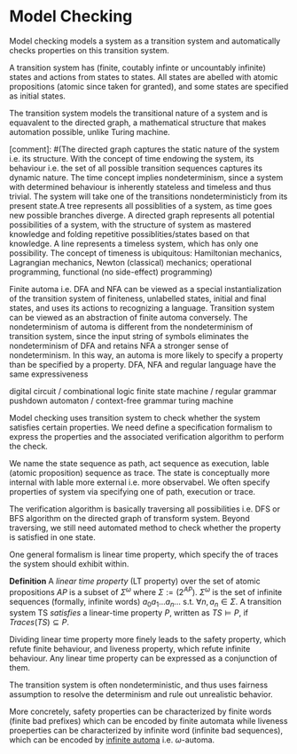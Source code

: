 # Model Checking

Model checking models a system as a transition system and automatically checks properties on this transition system.

A transition system has (finite, coutably infinte or uncountably infinite) states and actions from states to states.
All states are abelled with atomic propositions (atomic since taken for granted), and some states are specified as initial states.

The transition system models the transitional nature of a system and is equavalent to the directed graph, a mathematical structure that makes automation possible, unlike Turing machine.

[comment]: #(The directed graph captures the static nature of the system i.e. its structure. With the concept of time endowing the system, its behaviour i.e. the set of all possible transition sequences captures its dynamic nature. The time concept implies nondeterminism, since a system with determined behaviour is inherently stateless and timeless and thus trivial. The system will take one of the transitions nondeterministicly from its present state.A tree represents all possiblities of a system, as time goes new possible branches diverge. A directed graph represents all potential possibilities of a system, with the structure of system as mastered knowledge and folding repetitive possiblities/states based on that knowledge. A line represents a timeless system, which has only one possibility. The concept of timeness is ubiquitous: Hamiltonian mechanics, Lagrangian mechanics, Newton (classical) mechanics; operational programming, functional (no side-effect) programming)

Finite automa i.e. DFA and NFA can be viewed as a special instantialization of the transition system of finiteness, unlabelled states, initial and final states, and uses its actions to recognizing a language.
Transition system can be viewed as an abstraction of finite automa conversely. The nondeterminism of automa is different from the nondeterminism of transition system, since the input string of symbols eliminates the nondeterminism of DFA and retains NFA a stronger sense of nondeterminism. In this way, an automa is more likely to specify a property than be specified by a property. DFA, NFA and regular language have the same expressiveness
 
digital circuit / combinational logic
finite state machine / regular grammar
pushdown automaton / context-free grammar
turing machine

Model checking uses transition system to check whether the system satisfies certain properties. We need define a specification formalism to express the properties and the associated verification algorithm to perform the check.

We name the state sequence as path, act sequence as execution, lable (atomic proposition) sequence as trace. The state is conceptually more internal with lable more external i.e. more observabel. We often specify properties of system via specifying one of path, execution or trace.

The verification algorithm is basically traversing all possibilities i.e. DFS or BFS algorithm on the directed graph of transform system. Beyond traversing, we still need automated method to check whether the property is satisfied in one state.

One general formalism is linear time property, which specify the of traces the system should exhibit within.

$\textbf{Definition}$ A *linear time property* (LT property) over the set of atomic propositions $AP$ is a subset of $\Sigma^\omega$ where $\Sigma :=(2^{AP})$. 
$\Sigma^\omega$ is the set of infinite sequences (formally, infinite words) $a_0a_1\dots a_n\dots$ s.t. $\forall n,a_n\in\Sigma$. 
A transition system TS *satisfies* a linear-time property $P$, written as $TS\models P$, if $Traces(TS)\subseteq P$.

Dividing linear time property more finely leads to the safety property, which refute finite behaviour, and liveness property, which refute infinite behaviour. Any linear time property can be expressed as a conjunction of them.

The transition system is often nondeterministic, and thus uses fairness assumption to resolve the determinism and rule out unrealistic behavior.

More concretely, safety properties can be characterized by finite words (finite bad prefixes) which can be encoded by finite automata while liveness proeperties can be characterized by infinite word (infinite bad sequences), which can be encoded by [infinite automa](/notes/model_checking_/infinite_automa) i.e. $\omega$-automa.